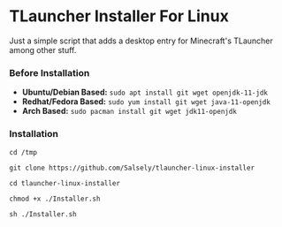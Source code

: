 # TLauncher Installer For Linux
Just a simple script that adds a desktop entry for Minecraft's TLauncher among other stuff.

### Before Installation
- **Ubuntu/Debian Based:** ``sudo apt install git wget openjdk-11-jdk``
- **Redhat/Fedora Based:** ``sudo yum install git wget java-11-openjdk``
- **Arch Based:** ``sudo pacman install git wget jdk11-openjdk``


### Installation

```
cd /tmp

git clone https://github.com/Salsely/tlauncher-linux-installer

cd tlauncher-linux-installer

chmod +x ./Installer.sh

sh ./Installer.sh
```
